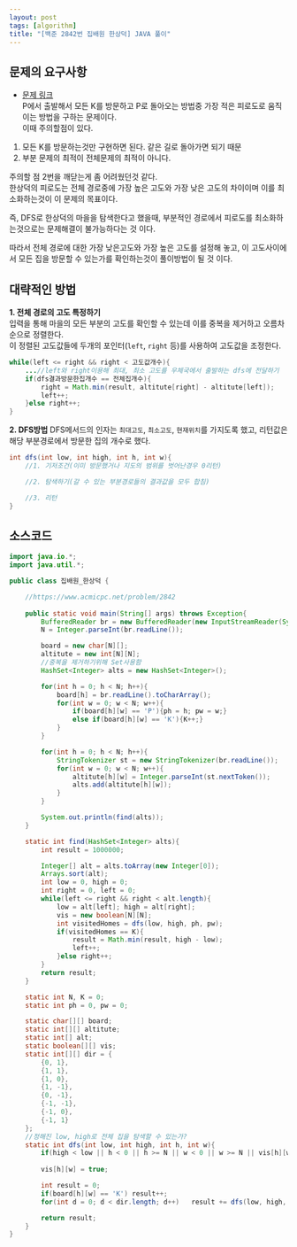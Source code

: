 ```yaml
---
layout: post
tags: [algorithm]
title: "[백준 2842번 집배원 한상덕] JAVA 풀이"
---
```

## 문제의 요구사항
* [문제 링크](https://www.acmicpc.net/problem/2842)  
P에서 출발해서 모든 K를 방문하고 P로 돌아오는 방법중 가장 적은 피로도로 움직이는 방법을 구하는 문제이다.  
이때 주의할점이 있다.  
1. 모든 K를 방문하는것만 구현하면 된다. 같은 길로 돌아가면 되기 때문
2. 부분 문제의 최적이 전체문제의 최적이 아니다.  
  
주의할 점 2번을 깨닫는게 좀 어려웠던것 같다.  
한상덕의 피로도는 전체 경로중에 가장 높은 고도와 가장 낮은 고도의 차이이며 이를 최소화하는것이 이 문제의 목표이다.  
  
즉, DFS로 한상덕의 마을을 탐색한다고 했을때, 부분적인 경로에서 피로도를 최소화하는것으로는 문제해결이 불가능하다는 것 이다.  
  
따라서 전체 경로에 대한 가장 낮은고도와 가장 높은 고도를 설정해 놓고, 
이 고도사이에서 모든 집을 방문할 수 있는가를 확인하는것이 풀이방법이 될 것 이다.  
  
## 대략적인 방법
__1. 전체 경로의 고도 특정하기__  
입력을 통해 마을의 모든 부분의 고도를 확인할 수 있는데 이를 중복을 제거하고 오름차순으로 정렬한다.  
이 정렬된 고도값들에 두개의 포인터(`left`, `right` 등)를 사용하여 고도값을 조정한다.  
```java 
while(left <= right && right < 고도값개수){
    ...//left와 right이용해 최대, 최소 고도를 우체국에서 출발하는 dfs에 전달하기
    if(dfs결과방문한집개수 == 전체집개수){
        right = Math.min(result, altitute[right] - altitute[left]);
        left++;
    }else right++;
}
```
__2. DFS방법__
DFS메서드의 인자는 `최대고도`, `최소고도`, `현재위치`를 가지도록 했고, 
리턴값은 해당 부분경로에서 방문한 집의 개수로 했다.
```java
int dfs(int low, int high, int h, int w){
    //1. 기저조건(이미 방문했거나 지도의 범위를 벗어난경우 0리턴)

    //2. 탐색하기(갈 수 있는 부분경로들의 결과값을 모두 합침)

    //3. 리턴
}
```

## 소스코드
```java
import java.io.*;
import java.util.*;

public class 집배원_한상덕 {

    //https://www.acmicpc.net/problem/2842
    
    public static void main(String[] args) throws Exception{
        BufferedReader br = new BufferedReader(new InputStreamReader(System.in));
        N = Integer.parseInt(br.readLine());

        board = new char[N][];
        altitute = new int[N][N];
        //중복을 제거하기위해 Set사용함
        HashSet<Integer> alts = new HashSet<Integer>();

        for(int h = 0; h < N; h++){
            board[h] = br.readLine().toCharArray();
            for(int w = 0; w < N; w++){
                if(board[h][w] == 'P'){ph = h; pw = w;}
                else if(board[h][w] == 'K'){K++;}
            }
        }

        for(int h = 0; h < N; h++){
            StringTokenizer st = new StringTokenizer(br.readLine());
            for(int w = 0; w < N; w++){
                altitute[h][w] = Integer.parseInt(st.nextToken());
                alts.add(altitute[h][w]);
            }
        }

        System.out.println(find(alts));
    }

    static int find(HashSet<Integer> alts){
        int result = 1000000;

        Integer[] alt = alts.toArray(new Integer[0]);
        Arrays.sort(alt);
        int low = 0, high = 0;
        int right = 0, left = 0;
        while(left <= right && right < alt.length){
            low = alt[left]; high = alt[right];
            vis = new boolean[N][N];
            int visitedHomes = dfs(low, high, ph, pw);
            if(visitedHomes == K){
                result = Math.min(result, high - low);
                left++;
            }else right++;
        }
        return result;
    }

    static int N, K = 0;
    static int ph = 0, pw = 0;

    static char[][] board;
    static int[][] altitute;
    static int[] alt;
    static boolean[][] vis;
    static int[][] dir = {
        {0, 1},
        {1, 1},
        {1, 0},
        {1, -1},
        {0, -1},
        {-1, -1},
        {-1, 0},
        {-1, 1}
    };
    //정해진 low, high로 전체 집을 탐색할 수 있는가?
    static int dfs(int low, int high, int h, int w){
        if(high < low || h < 0 || h >= N || w < 0 || w >= N || vis[h][w] || low > altitute[h][w] || high < altitute[h][w]) return 0;
        
        vis[h][w] = true;

        int result = 0;
        if(board[h][w] == 'K') result++;
        for(int d = 0; d < dir.length; d++)   result += dfs(low, high, h + dir[d][0], w + dir[d][1]);

        return result;
    }
}

```